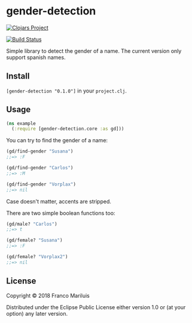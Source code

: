 # gender-detection

[![Clojars Project](https://img.shields.io/clojars/v/gender-detection.svg)](https://clojars.org/gender-detection)

[![Build Status](https://travis-ci.org/fmariluis/gender-detection.svg?branch=master)](https://travis-ci.org/fmariluis/gender-detection)

Simple library to detect the gender of a name. The current version only support spanish names.

## Install

`[gender-detection "0.1.0"]` in  your `project.clj`.

## Usage

```clj
(ns example
  (:require [gender-detection.core :as gd]))
```

You can try to find the gender of a name:
```clj
(gd/find-gender "Susana")
;;=> :F

(gd/find-gender "Carlos")
;;=> :M

(gd/find-gender "Vorplax")
;;=> nil
```

Case doesn't matter, accents are stripped.

There are two simple boolean functions too:
```clj
(gd/male? "Carlos")
;;=> t

(gd/female? "Susana")
;;=> :F

(gd/female? "Vorplax2")
;;=> nil
```

## License

Copyright © 2018 Franco Mariluis

Distributed under the Eclipse Public License either version 1.0 or (at
your option) any later version.
